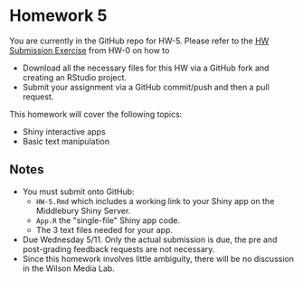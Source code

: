 # Homework 5

You are currently in the GitHub repo for HW-5. Please refer to the [HW Submission 
Exercise](https://github.com/Middlebury-Data-Science/HW-0#hw-submission-exercise)
from HW-0 on how to

* Download all the necessary files for this HW via a GitHub fork and creating an
RStudio project.
* Submit your assignment via a GitHub commit/push and then a pull request.

This homework will cover the following topics:

* Shiny interactive apps
* Basic text manipulation


## Notes

* You must submit onto GitHub:
    + `HW-5.Rmd` which includes a working link to your Shiny app on the
    Middlebury Shiny Server.
    + `App.R` the "single-file" Shiny app code.
    + The 3 text files needed for your app.
* Due Wednesday 5/11. Only the actual submission is due, the pre and
post-grading feedback requests are not necessary.
* Since this homework involves little ambiguity, there will be no discussion in 
the Wilson Media Lab.
